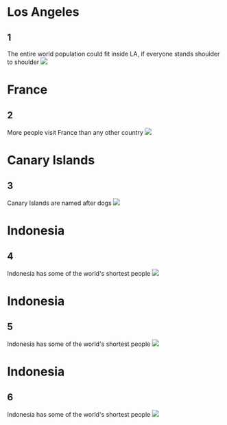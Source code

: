 # Los Angeles
## 1
The entire world population could fit inside LA, if everyone stands shoulder to shoulder
![](images/la.jpg)

# France
## 2   
More people visit France than any other country
![](images/paris.jpg)

# Canary Islands
## 3
Canary Islands are named after dogs
![](images/canary_islands.jpg)

# Indonesia
## 4
Indonesia has some of the world's shortest people
![](images/indonesia.jpg)

# Indonesia
## 5
Indonesia has some of the world's shortest people
![](images/indonesia.jpg)

# Indonesia
## 6
Indonesia has some of the world's shortest people
![](images/indonesia.jpg)